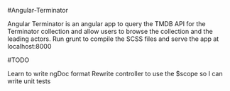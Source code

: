 #Angular-Terminator

Angular Terminator is an angular app to query the TMDB API for the Terminator collection and allow users to browse the collection and the leading actors. Run grunt to compile the SCSS files and serve the app at localhost:8000

#TODO

Learn to write ngDoc format
Rewrite controller to use the $scope so I can write unit tests
